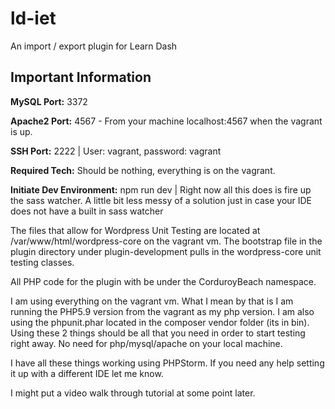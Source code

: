 # ld-iet
An import / export plugin for Learn Dash

## Important Information

**MySQL Port:** 3372

**Apache2 Port:** 4567 - From your machine localhost:4567 when the vagrant is up.

**SSH Port:** 2222 | User: vagrant, password: vagrant

**Required Tech:** Should be nothing, everything is on the vagrant.

**Initiate Dev Environment:** npm run dev | Right now all this does is fire up the sass watcher. A little bit less messy of a solution just in case your IDE does not have a built in
sass watcher

The files that allow for Wordpress Unit Testing are located at /var/www/html/wordpress-core on the vagrant vm. The bootstrap file in the plugin
 directory under plugin-development pulls in the wordpress-core unit testing classes.
 
All PHP code for the plugin with be under the CorduroyBeach namespace.

I am using everything on the vagrant vm. What I mean by that is I am running the PHP5.9 version from the vagrant as my php version. I am also
using the phpunit.phar located in the composer vendor folder (its in bin). Using these 2 things should be all that you need in order to start
testing right away. No need for php/mysql/apache on your local machine.

I have all these things working using PHPStorm. If you need any help setting it up with a different IDE let me know.

I might put a video walk through tutorial at some point later.
